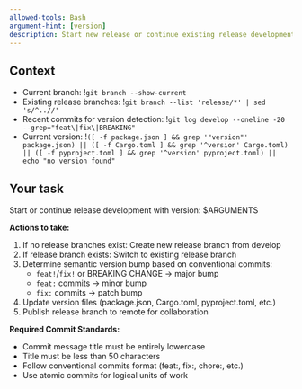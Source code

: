 ```yaml
---
allowed-tools: Bash
argument-hint: [version]
description: Start new release or continue existing release development
---
```


## Context

- Current branch: !`git branch --show-current`
- Existing release branches: !`git branch --list 'release/*' | sed 's/^..//'`
- Recent commits for version detection: !`git log develop --oneline -20 --grep="feat\|fix\|BREAKING"`
- Current version: !`([ -f package.json ] && grep '"version"' package.json) || ([ -f Cargo.toml ] && grep '^version' Cargo.toml) || ([ -f pyproject.toml ] && grep '^version' pyproject.toml) || echo "no version found"`

## Your task

Start or continue release development with version: $ARGUMENTS

**Actions to take:**
1. If no release branches exist: Create new release branch from develop
2. If release branch exists: Switch to existing release branch
3. Determine semantic version bump based on conventional commits:
   - `feat!`/`fix!` or BREAKING CHANGE → major bump
   - `feat:` commits → minor bump
   - `fix:` commits → patch bump
4. Update version files (package.json, Cargo.toml, pyproject.toml, etc.)
5. Publish release branch to remote for collaboration

**Required Commit Standards:**
- Commit message title must be entirely lowercase
- Title must be less than 50 characters
- Follow conventional commits format (feat:, fix:, chore:, etc.)
- Use atomic commits for logical units of work
